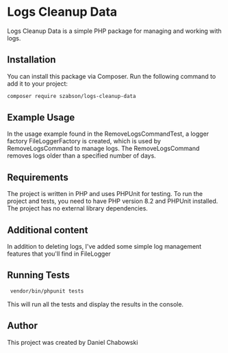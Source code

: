 # Logs Cleanup Data

Logs Cleanup Data is a simple PHP package for managing and working with logs. 

## Installation

You can install this package via Composer. Run the following command to add it to your project:

```bash
composer require szabson/logs-cleanup-data
````

## Example Usage
In the usage example found in the RemoveLogsCommandTest, a logger factory FileLoggerFactory is created, which is used by RemoveLogsCommand to manage logs. The RemoveLogsCommand removes logs older than a specified number of days.

## Requirements
The project is written in PHP and uses PHPUnit for testing. To run the project and tests, you need to have PHP version 8.2 and PHPUnit installed. The project has no external library dependencies.

## Additional content
In addition to deleting logs, I've added some simple log management features that you'll find in FileLogger

## Running Tests
```bash
 vendor/bin/phpunit tests
````
This will run all the tests and display the results in the console.

## Author
This project was created by Daniel Chabowski